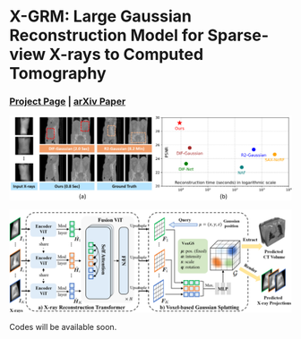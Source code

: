 # X-GRM: Large Gaussian Reconstruction Model for Sparse-view X-rays to Computed Tomography

### [Project Page]() | [arXiv Paper]()


![introduction](assets/introduction.png)

![framework](assets/framework.png)

Codes will be available soon.
